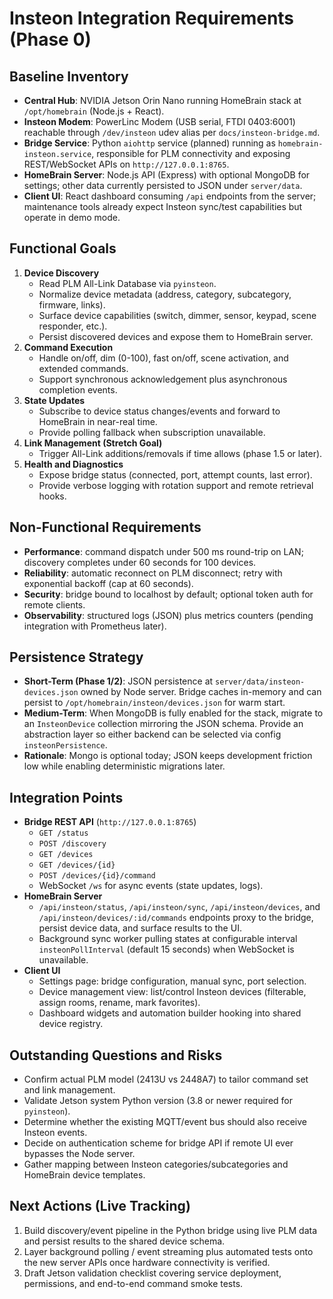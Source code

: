 # Insteon Integration Requirements (Phase 0)

## Baseline Inventory
- **Central Hub**: NVIDIA Jetson Orin Nano running HomeBrain stack at `/opt/homebrain` (Node.js + React).
- **Insteon Modem**: PowerLinc Modem (USB serial, FTDI 0403:6001) reachable through `/dev/insteon` udev alias per `docs/insteon-bridge.md`.
- **Bridge Service**: Python `aiohttp` service (planned) running as `homebrain-insteon.service`, responsible for PLM connectivity and exposing REST/WebSocket APIs on `http://127.0.0.1:8765`.
- **HomeBrain Server**: Node.js API (Express) with optional MongoDB for settings; other data currently persisted to JSON under `server/data`.
- **Client UI**: React dashboard consuming `/api` endpoints from the server; maintenance tools already expect Insteon sync/test capabilities but operate in demo mode.

## Functional Goals
1. **Device Discovery**
   - Read PLM All-Link Database via `pyinsteon`.
   - Normalize device metadata (address, category, subcategory, firmware, links).
   - Surface device capabilities (switch, dimmer, sensor, keypad, scene responder, etc.).
   - Persist discovered devices and expose them to HomeBrain server.
2. **Command Execution**
   - Handle on/off, dim (0-100), fast on/off, scene activation, and extended commands.
   - Support synchronous acknowledgement plus asynchronous completion events.
3. **State Updates**
   - Subscribe to device status changes/events and forward to HomeBrain in near-real time.
   - Provide polling fallback when subscription unavailable.
4. **Link Management (Stretch Goal)**
   - Trigger All-Link additions/removals if time allows (phase 1.5 or later).
5. **Health and Diagnostics**
   - Expose bridge status (connected, port, attempt counts, last error).
   - Provide verbose logging with rotation support and remote retrieval hooks.

## Non-Functional Requirements
- **Performance**: command dispatch under 500 ms round-trip on LAN; discovery completes under 60 seconds for 100 devices.
- **Reliability**: automatic reconnect on PLM disconnect; retry with exponential backoff (cap at 60 seconds).
- **Security**: bridge bound to localhost by default; optional token auth for remote clients.
- **Observability**: structured logs (JSON) plus metrics counters (pending integration with Prometheus later).

## Persistence Strategy
- **Short-Term (Phase 1/2)**: JSON persistence at `server/data/insteon-devices.json` owned by Node server. Bridge caches in-memory and can persist to `/opt/homebrain/insteon/devices.json` for warm start.
- **Medium-Term**: When MongoDB is fully enabled for the stack, migrate to an `InsteonDevice` collection mirroring the JSON schema. Provide an abstraction layer so either backend can be selected via config `insteonPersistence`.
- **Rationale**: Mongo is optional today; JSON keeps development friction low while enabling deterministic migrations later.

## Integration Points
- **Bridge REST API** (`http://127.0.0.1:8765`)
  - `GET /status`
  - `POST /discovery`
  - `GET /devices`
  - `GET /devices/{id}`
  - `POST /devices/{id}/command`
  - WebSocket `/ws` for async events (state updates, logs).
- **HomeBrain Server**
  - `/api/insteon/status`, `/api/insteon/sync`, `/api/insteon/devices`, and `/api/insteon/devices/:id/commands` endpoints proxy to the bridge, persist device data, and surface results to the UI.
  - Background sync worker pulling states at configurable interval `insteonPollInterval` (default 15 seconds) when WebSocket is unavailable.
- **Client UI**
  - Settings page: bridge configuration, manual sync, port selection.
  - Device management view: list/control Insteon devices (filterable, assign rooms, rename, mark favorites).
  - Dashboard widgets and automation builder hooking into shared device registry.

## Outstanding Questions and Risks
- Confirm actual PLM model (2413U vs 2448A7) to tailor command set and link management.
- Validate Jetson system Python version (3.8 or newer required for `pyinsteon`).
- Determine whether the existing MQTT/event bus should also receive Insteon events.
- Decide on authentication scheme for bridge API if remote UI ever bypasses the Node server.
- Gather mapping between Insteon categories/subcategories and HomeBrain device templates.

## Next Actions (Live Tracking)
1. Build discovery/event pipeline in the Python bridge using live PLM data and persist results to the shared device schema.
2. Layer background polling / event streaming plus automated tests onto the new server APIs once hardware connectivity is verified.
3. Draft Jetson validation checklist covering service deployment, permissions, and end-to-end command smoke tests.

